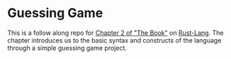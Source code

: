 # Guessing Game

This is a follow along repo for [Chapter 2 of "The Book"](https://doc.rust-lang.org/stable/book/second-edition/ch02-00-guessing-game-tutorial.html) on [Rust-Lang](https://www.rust-lang.org/).
The chapter introduces us to the basic syntax and constructs of the language through a simple guessing game project.
